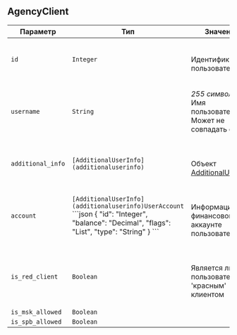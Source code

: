 
## AgencyClient


<table>
    <thead>
        <tr><th>Параметр</th><th>Тип</th><th>Значение</th></tr>
    </thead>
    <tbody>
        <tr>
            <td><code>id</code></td>
            <td><code>Integer</code></td>
            <td><p><br />Идентификатор пользователя</p></td>
        </tr><tr>
            <td><code>username</code></td>
            <td><code>String</code></td>
            <td><p><em>255 символов</em> <br />Имя пользователя. Может не совпадать с email</p></td>
        </tr><tr>
            <td><code>additional_info</code></td>
            <td><code>[AdditionalUserInfo](additionaluserinfo)</code></td>
            <td><p><br />Объект <a href="#object_additionaluserinfo">AdditionalUserInfo</a></p></td>
        </tr><tr>
            <td><code>account</code></td>
            <td><code>[AdditionalUserInfo](additionaluserinfo)</code><code>UserAccount</code>
```json
{
  "id": "Integer",
  "balance": "Decimal",
  "flags": "List",
  "type": "String"
}
```
</td>
            <td><p><br />Информация о финансовом аккаунте пользователя</p></td>
        </tr><tr>
            <td><code>is_red_client</code></td>
            <td><code>Boolean</code></td>
            <td><p><br />Является ли пользователь 'красным' клиентом</p></td>
        </tr><tr>
            <td><code>is_msk_allowed</code></td>
            <td><code>Boolean</code></td>
            <td></td>
        </tr><tr>
            <td><code>is_spb_allowed</code></td>
            <td><code>Boolean</code></td>
            <td></td>
        </tr>
    </tbody>
</table>
